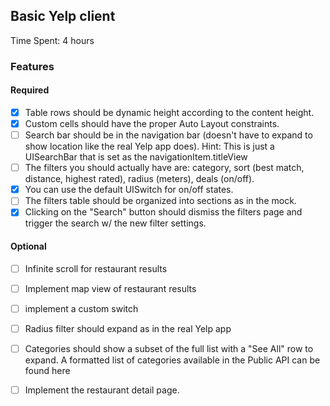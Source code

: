 ## Basic Yelp client

Time Spent: 4 hours

### Features

#### Required

 - [x] Table rows should be dynamic height according to the content height.
 - [x] Custom cells should have the proper Auto Layout constraints.
 - [ ] Search bar should be in the navigation bar (doesn't have to expand to show location like the real Yelp app does). Hint: This is just a UISearchBar that is set as the navigationItem.titleView
 - [ ] The filters you should actually have are: category, sort (best match, distance, highest rated), radius (meters), deals (on/off).
 - [x] You can use the default UISwitch for on/off states.
 - [ ] The filters table should be organized into sections as in the mock.
 - [x] Clicking on the "Search" button should dismiss the filters page and trigger the search w/ the new filter settings.

#### Optional

 - [ ] Infinite scroll for restaurant results
 - [ ] Implement map view of restaurant results
 - [ ] implement a custom switch
 - [ ] Radius filter should expand as in the real Yelp app
 - [ ] Categories should show a subset of the full list with a "See All" row to expand. A formatted list of categories available in the Public API can be found here
 - [ ] Implement the restaurant detail page.


